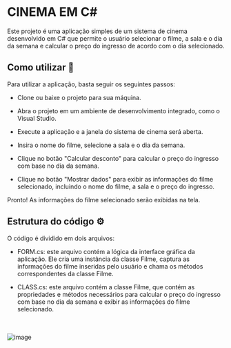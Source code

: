 # CINEMA EM C#

Este projeto é uma aplicação simples de um sistema de cinema desenvolvido em C# que permite o usuário selecionar o filme,
a sala e o dia da semana e calcular o preço do ingresso de acordo com o dia selecionado.

## Como utilizar 🚀

Para utilizar a aplicação, basta seguir os seguintes passos:

- Clone ou baixe o projeto para sua máquina.

- Abra o projeto em um ambiente de desenvolvimento integrado, como o Visual Studio.

- Execute a aplicação e a janela do sistema de cinema será aberta.

- Insira o nome do filme, selecione a sala e o dia da semana.

- Clique no botão "Calcular desconto" para calcular o preço do ingresso com base no dia da semana.

- Clique no botão "Mostrar dados" para exibir as informações do filme selecionado, incluindo o nome do filme, a sala e o preço do ingresso.

Pronto! As informações do filme selecionado serão exibidas na tela.

## Estrutura do código ⚙️

O código é dividido em dois arquivos:

- FORM.cs: este arquivo contém a lógica da interface gráfica da aplicação. Ele cria uma instância da classe Filme, captura as informações do filme inseridas pelo usuário e chama os métodos correspondentes da classe Filme.

- CLASS.cs: este arquivo contém a classe Filme, que contém as propriedades e métodos necessários para calcular o preço do ingresso com base no dia da semana e exibir as informações do filme selecionado.

<br><br>
![image](https://user-images.githubusercontent.com/85528622/232868611-52b92736-948a-479f-8388-4cd91f990b20.png)
